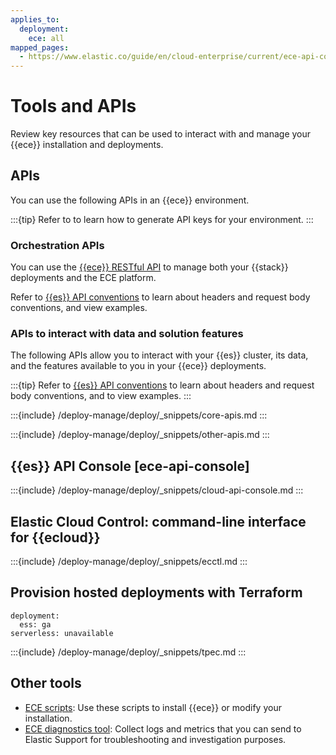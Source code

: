 ```yaml
---
applies_to:
  deployment:
    ece: all
mapped_pages:
  - https://www.elastic.co/guide/en/cloud-enterprise/current/ece-api-console.html
---
```

# Tools and APIs

Review key resources that can be used to interact with and manage your {{ece}} installation and deployments.


## APIs

You can use the following APIs in an {{ece}} environment.

:::{tip}
Refer to [](/deploy-manage/api-keys.md) to learn how to generate API keys for your environment.
:::

### Orchestration APIs

You can use the [{{ece}} RESTful API](https://www.elastic.co/docs/api/doc/cloud-enterprise/) to manage both your {{stack}} deployments and the ECE platform.

Refer to [{{es}} API conventions](cloud://reference/cloud-enterprise/restful-api.md) to learn about headers and request body conventions, and view examples.

### APIs to interact with data and solution features

The following APIs allow you to interact with your {{es}} cluster, its data, and the features available to you in your {{ece}} deployments.

:::{tip}
Refer to [{{es}} API conventions](elasticsearch://reference/elasticsearch/rest-apis/api-conventions.md) to learn about headers and request body conventions, and to view examples.
:::

:::{include} /deploy-manage/deploy/_snippets/core-apis.md
:::

:::{include} /deploy-manage/deploy/_snippets/other-apis.md
:::

## {{es}} API Console [ece-api-console]

:::{include} /deploy-manage/deploy/_snippets/cloud-api-console.md
:::

## Elastic Cloud Control: command-line interface for {{ecloud}}

:::{include} /deploy-manage/deploy/_snippets/ecctl.md
:::

## Provision hosted deployments with Terraform
```{applies_to}
deployment:
  ess: ga
serverless: unavailable
```

:::{include} /deploy-manage/deploy/_snippets/tpec.md
:::

## Other tools

* [ECE scripts](cloud://reference/cloud-enterprise/scripts.md): Use these scripts to install {{ece}} or modify your installation.
* [ECE diagnostics tool](/troubleshoot/deployments/cloud-enterprise/run-ece-diagnostics-tool.md): Collect logs and metrics that you can send to Elastic Support for troubleshooting and investigation purposes.

